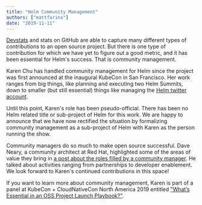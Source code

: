 ```yaml
---
title: "Helm Community Management"
authors: ["mattfarina"]
date: "2019-11-11"
---
```


[Devstats](https://helm.devstats.cncf.io/) and stats on GitHub are able to capture many different types of contributions to an open source project. But there is one type of contribution for which we have yet to figure out a good metric, and it has been essential for Helm's success. That is community management.

Karen Chu has handled community management for Helm since the project was first announced at the inaugural KubeCon in San Francisco. Her work ranges from big things, like planning and executing two Helm Summits, down to smaller (but still essential) things like managing the [Helm twitter account](https://twitter.com/HelmPack).<!-- truncate -->

Until this point, Karen's role has been pseudo-official. There has been no Helm related title or sub-project of Helm for this work. We are happy to announce that we have now rectified the situation by formalizing community management as a sub-project of Helm with Karen as the person running the show.

Community managers do so much to make open source successful. Dave Neary, a community architect at Red Hat, highlighted some of the areas of value they bring in [a post about the roles filled by a community manager](https://community.redhat.com/blog/2018/01/the-many-faces-of-the-community-manager/). He talked about activities ranging from partnerships to developer enablement. We look forward to Karen's continued contributions in this space!

If you want to learn more about community management, Karen is part of a panel at KubeCon + CloudNativeCon North America 2019 entitled ["What’s Essential in an OSS Project Launch Playbook?"](https://sched.co/Uabt).
